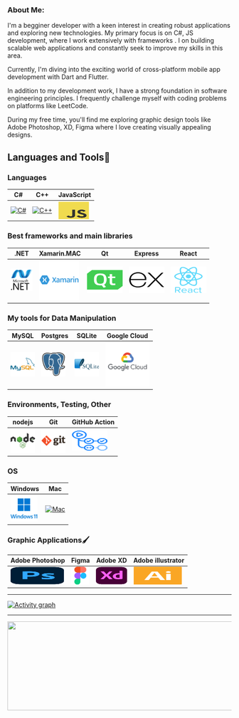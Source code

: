### About Me:  
I'm a begginer developer with a keen interest in creating robust applications and exploring new technologies. My primary focus is on C#, JS development, where I work extensively with frameworks . I  on building scalable web applications and constantly seek to improve my skills in this area.

Currently, I'm diving into the exciting world of cross-platform mobile app development with Dart and Flutter.

In addition to my development work, I have a strong foundation in software engineering principles. I frequently challenge myself with coding problems on platforms like LeetCode.

During my free time, you'll find me exploring graphic design tools like Adobe Photoshop, XD, Figma where I love creating visually appealing designs. 


## Languages and Tools🔧

### Languages
| C# | C++ | JavaScript |
| --- | --- | --- |
| <a href="https://learn.microsoft.com/en-us/dotnet/csharp/" target="_blank" rel="noreferrer"> <img src="https://upload.wikimedia.org/wikipedia/commons/4/4f/Csharp_Logo.png" alt="C#" width="69" height="69"/> </a> | <a href="https://isocpp.org/" target="_blank" rel="noreferrer"> <img src="https://upload.wikimedia.org/wikipedia/commons/1/18/ISO_C%2B%2B_Logo.svg" alt="C++" width="40" height="40"/> </a> | <a href="(https://www.ecma-international.org/publications-and-standards/standards/ecma-262/)" target="_blank" rel="noreferrer"> <img align="center" src="https://github.com/devicons/devicon/blob/master/icons/javascript/javascript-original.svg" alt="JavaScript" width="70" height="40"/> </a> | 

### Best frameworks and main libraries
| .NET | Xamarin.MAC | Qt | Express | React |
| --- | --- | --- | --- | --- |
| <a href="https://dotnet.microsoft.com/" target="_blank" rel="noreferrer"> <img src="https://github.com/devicons/devicon/blob/master/icons/dot-net/dot-net-original-wordmark.svg" alt=".NET" width="50" height="50"/> </a> | <a href="https://dotnet.microsoft.com/apps/xamarin" target="_blank" rel="noreferrer"> <img src="https://github.com/devicons/devicon/blob/master/icons/xamarin/xamarin-original-wordmark.svg" alt="Xamarin.MAC" width="90" height="90"/> </a> | <a href="https://dotnet.microsoft.com/apps/aspnet" target="_blank" rel="noreferrer"> <a target="_blank" rel="noreferrer"> <img src="https://github.com/devicons/devicon/blob/master/icons/qt/qt-original.svg" alt="Qt" width="80" height="60"/> </a> | <img src="https://github.com/devicons/devicon/blob/master/icons/express/express-original.svg" alt="Express" width="80" height="60"/> </a> | <img src="https://github.com/devicons/devicon/blob/master/icons/react/react-original-wordmark.svg" alt="Express" width="80" height="60"/> </a>


### My tools for Data Manipulation
| MySQL | Postgres | SQLite | Google Cloud |
|----------|----------|----------|----------|
|<img src="https://github.com/devicons/devicon/blob/master/icons/mysql/mysql-original-wordmark.svg" title="MySQL" alt="MySQL" width="55" height="55"/>|<img src="https://github.com/devicons/devicon/blob/master/icons/postgresql/postgresql-original.svg" title="pg" alt="pg" width="55" height="55"/>|<img src="https://github.com/devicons/devicon/blob/master/icons/sqlite/sqlite-original-wordmark.svg" title="SQLite" alt="SQLite" width="55" height="55"/>| <img src="https://github.com/devicons/devicon/blob/master/icons/googlecloud/googlecloud-original-wordmark.svg" alt="Google Cloud" width="100" height="100"/> |


### Environments, Testing, Other

| nodejs | Git | GitHub Action |
|----------|----------|----------|
|<img src="https://github.com/devicons/devicon/blob/master/icons/nodejs/nodejs-original-wordmark.svg" title="nodejs" alt="NodeJS" width="55" height="55"/>|<img src="https://github.com/devicons/devicon/blob/master/icons/git/git-original-wordmark.svg" title="Git" alt="Git" width="55" height="55"/>|<img src="https://github.com/devicons/devicon/blob/master/icons/githubactions/githubactions-original.svg" title="GitHub Actions" alt="GHA" width="80" height="45"/>
### OS
| Windows | Mac |
| --- | --- |
| <a href="https://www.microsoft.com/windows" target="_blank" rel="noreferrer"> <img src="https://github.com/devicons/devicon/blob/master/icons/windows11/windows11-original-wordmark.svg" alt="Windows" width="60" height="60"/> </a> | <a href="https://www.apple.com/macos/" target="_blank" rel="noreferrer"> <img src="https://upload.wikimedia.org/wikipedia/commons/f/fa/Apple_logo_black.svg" alt="Mac" width="40" height="45"/> </a> |

### Graphic Applications🖌️
| Adobe Photoshop | Figma | Adobe XD | Adobe illustrator |
| --- | --- | --- | --- |
| <a href="https://www.adobe.com/products/photoshop.html" target="_blank" rel="noreferrer"> <img src="https://github.com/devicons/devicon/blob/master/icons/photoshop/photoshop-original.svg" alt="Adobe Photoshop" width="120" height="40"/> </a> | <a href="https://www.figma.com/" target="_blank" rel="noreferrer"> <img src="https://github.com/devicons/devicon/blob/master/icons/figma/figma-original.svg" alt="Figma" width="40" height="40"/> </a> | <a> <img src="https://github.com/devicons/devicon/blob/master/icons/xd/xd-original.svg" alt="XD" width="70" height="40"/> </a> | <a href> <img src="https://github.com/devicons/devicon/blob/master/icons/illustrator/illustrator-plain.svg" width="110" height="40"/> </a> |

---

[![Activity graph](https://github-readme-activity-graph.vercel.app/graph?username=gjotov&theme=github-compact)](https://github.com/ashutosh00710/github-readme-activity-graph)

---

  
<p align="center">
  <img width="600" height="200" src="https://github-readme-stats.vercel.app/api?username=gjotov&show_icons=true&theme=vision-friendly-dark">
</p>

<div id="header" align="center">
  <img src="https://komarev.com/ghpvc/?username=gjotov&style=for-the-badge&color=blue" alt=""/>
</div>


